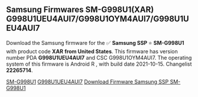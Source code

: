 <h2>Samsung Firmwares SM-G998U1(XAR) G998U1UEU4AUI7/G998U1OYM4AUI7/G998U1UEU4AUI7</h2>
Download the Samsung firmware for the ✅ <strong>Samsung SSP </strong> ⭐ <strong>SM-G998U1</strong> with product code <strong>XAR</strong> <strong> from United States</strong>. This firmware has version number PDA <strong>G998U1UEU4AUI7</strong> and CSC G998U1OYM4AUI7. The operating system of this firmware is Android R , with build date 2021-10-15. Changelist <strong>22265714</strong>.


[SM-G998U1](https://samfirm.shop/samsung/model/SM-G998U1)
[G998U1UEU4AUI7](https://samfirm.shop/samsung/pda/G998U1UEU4AUI7)
[Download Firmware Samsung SSP SM-G998U1](https://samfirm.shop/samsung/firmware/465416)
